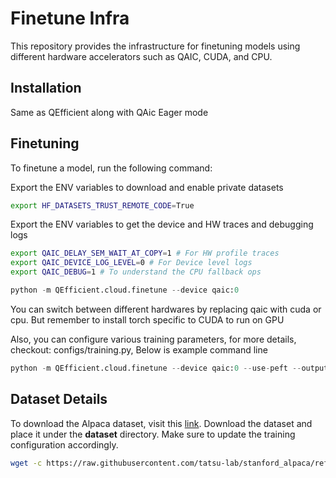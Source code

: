 # Finetune Infra

This repository provides the infrastructure for finetuning models using different hardware accelerators such as QAIC, CUDA, and CPU.

## Installation

Same as QEfficient along with QAic Eager mode

## Finetuning
To finetune a model, run the following command:

Export the ENV variables to download and enable private datasets
```bash
export HF_DATASETS_TRUST_REMOTE_CODE=True
```

Export the ENV variables to get the device and HW traces and debugging logs
```bash
export QAIC_DELAY_SEM_WAIT_AT_COPY=1 # For HW profile traces
export QAIC_DEVICE_LOG_LEVEL=0 # For Device level logs
export QAIC_DEBUG=1 # To understand the CPU fallback ops
```

```python
python -m QEfficient.cloud.finetune --device qaic:0
```
You can switch between different hardwares by replacing qaic with cuda or cpu. But remember to install torch specific to CUDA to run on GPU

Also, you can configure various training parameters, for more details, checkout: configs/training.py, Below is example command line

```python
python -m QEfficient.cloud.finetune --device qaic:0 --use-peft --output_dir ./meta-sam --num_epochs 2 --context_length 256 
```

## Dataset Details
To download the Alpaca dataset, visit this [link](https://raw.githubusercontent.com/tatsu-lab/stanford_alpaca/refs/heads/main/alpaca_data.json). Download the dataset and place it under the **dataset** directory. Make sure to update the training configuration accordingly.
```bash
wget -c https://raw.githubusercontent.com/tatsu-lab/stanford_alpaca/refs/heads/main/alpaca_data.json -P dataset/
```

